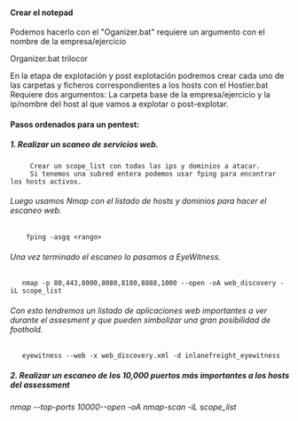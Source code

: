 #### Crear el notepad
Podemos hacerlo con el "Oganizer.bat" requiere un argumento con el nombre de la empresa/ejercicio

Organizer.bat trilocor

En la etapa de explotación y post explotación podremos crear cada uno de las carpetas y ficheros correspondientes a los hosts con el Hostier.bat
Requiere dos argumentos: La carpeta base de la empresa/ejercicio y la ip/nombre del host al que vamos a explotar o post-explotar.

#### Pasos ordenados para un pentest:

##### 1. Realizar un scaneo de servicios web.
         Crear un scope_list con todas las ips y dominios a atacar.
         Si tenemos una subred entera podemos usar fping para encontrar los hosts activos.
###### Luego usamos Nmap con el listado de hosts y dominios para hacer el escaneo web.

        fping -asgq <rango>   

###### Una vez terminado el escaneo lo pasamos a EyeWitness.

       nmap -p 80,443,8000,8080,8180,8888,1000 --open -oA web_discovery -iL scope_list

######  Con esto tendremos un listado de aplicaciones web importantes a ver durante el assesment y que pueden simbolizar una gran posibilidad de foothold.

       eyewitness --web -x web_discovery.xml -d inlanefreight_eyewitness

##### 2. Realizar un escaneo de los 10,000 puertos más importantes a los hosts del assessment

###### nmap --top-ports 10000--open -oA nmap-scan -iL scope_list


